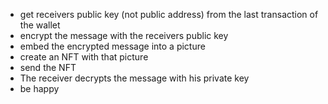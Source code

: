 - get receivers public key (not public address) from the last transaction of the wallet
- encrypt the message with the receivers public key
- embed the encrypted message into a picture
- create an NFT with that picture
- send the NFT
- The receiver decrypts the message with his private key
- be happy